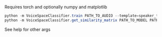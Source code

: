 Requires torch and optionally numpy and matplotlib

```powershell
python -m VoiceSpaceClassifier.train PATH_TO_AUDIO --template=speaker_template
python -m VoiceSpaceClassifier.get_similarity_matrix PATH_TO_MODEL PATH_TO_AUDIO --template=speaker_template
```

See help for other args